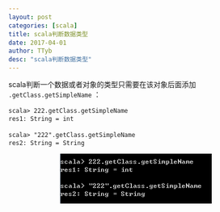 ```yaml
---
layout: post
categories: [scala]
title: scala判断数据类型
date: 2017-04-01
author: TTyb
desc: "scala判断数据类型"
---
```


scala判断一个数据或者对象的类型只需要在该对象后面添加 `.getClass.getSimpleName` ：

```
scala> 222.getClass.getSimpleName
res1: String = int

scala> "222".getClass.getSimpleName
res2: String = String
```

<p style="text-align:center"><img src="/static/postimage/scala/struct/996148-20170401143910133-1849326412.png"/></p>